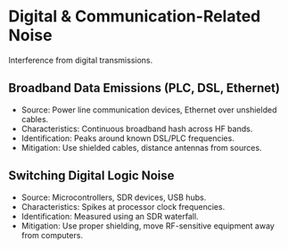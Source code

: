 # Digital & Communication-Related Noise

Interference from digital transmissions.
## Broadband Data Emissions (PLC, DSL, Ethernet)
- Source: Power line communication devices, Ethernet over unshielded cables.
- Characteristics: Continuous broadband hash across HF bands.
- Identification: Peaks around known DSL/PLC frequencies.
- Mitigation: Use shielded cables, distance antennas from sources.
## Switching Digital Logic Noise
- Source: Microcontrollers, SDR devices, USB hubs.
- Characteristics: Spikes at processor clock frequencies.
- Identification: Measured using an SDR waterfall.
- Mitigation: Use proper shielding, move RF-sensitive equipment away from computers.
